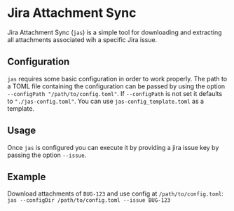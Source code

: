 # Jira Attachment Sync
Jira Attachment Sync (`jas`) is a simple tool for downloading and extracting all attachments associated wih a specific Jira issue. 

## Configuration
`jas` requires some basic configuration in order to work properly. The path to a TOML file containing the configuration can be passed by using the option `--configPath "/path/to/config.toml"`. If `--configPath` is not set it defaults to `"./jas-config.toml"`. You can use `jas-config_template.toml` as a template.

## Usage
Once `jas` is configured you can execute it by providing a jira issue key by passing the option `--issue`.

## Example
Download attachments of `BUG-123` and use config at `/path/to/config.toml`:
`jas --configDir /path/to/config.toml --issue BUG-123`